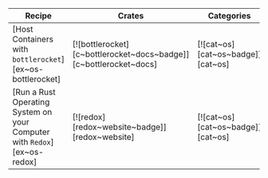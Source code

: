 | Recipe | Crates | Categories |
|--------|--------|------------|
| [Host Containers with `bottlerocket`][ex~os-bottlerocket] | [![bottlerocket][c~bottlerocket~docs~badge]][c~bottlerocket~docs] | [![cat~os][cat~os~badge]][cat~os] |
| [Run a Rust Operating System on your Computer with `Redox`][ex~os-redox] | [![redox][redox~website~badge]][redox~website] | [![cat~os][cat~os~badge]][cat~os] |

<div class="hidden">
</div>
